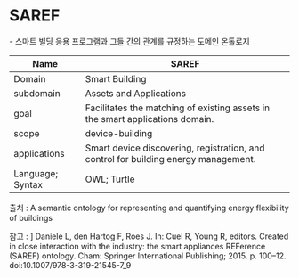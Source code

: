 # SAREF

&#45; 스마트 빌딩 응용 프로그램과 그들 간의 관계를 규정하는 도메인 온톨로지

| Name             | SAREF                                                                               |
| ---------------- | ----------------------------------------------------------------------------------- |
| Domain           | Smart Building                                                                      |
| subdomain        | Assets and Applications                                                             |
| goal             | Facilitates the matching of existing assets in the smart applications domain.       |
| scope            | device-building                                                                     |
| applications     | Smart device discovering, registration, and control for building energy management. |
| Language; Syntax | OWL; Turtle                                                                         |

출처 :  A semantic ontology for representing and quantifying energy flexibility of buildings

참고 : ] Daniele L, den Hartog F, Roes J. In: Cuel R, Young R, editors. Created in close interaction with the industry: the smart appliances REFerence (SAREF) ontology. Cham: Springer International Publishing; 2015. p. 100–12. doi:10.1007/978-3-319-21545-7_9